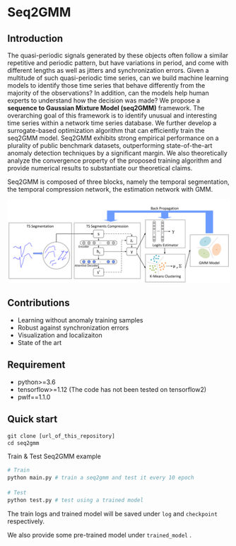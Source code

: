 # Seq2GMM

## Introduction

The quasi-periodic signals generated by these objects often follow a similar repetitive and periodic pattern, but have variations in period, and come with different lengths as well as jitters and synchronization errors. Given a multitude of such quasi-periodic time series, can we build machine learning models to identify those time series that behave differently from the majority of the observations? In addition, can the models help human experts to understand how the decision was made? We propose a **sequence to Gaussian Mixture Model (seq2GMM)** framework. 
The overarching goal of this framework is to identify unusual and interesting time series within a network time series database. We further develop a surrogate-based optimization algorithm that can efficiently train the seq2GMM model. Seq2GMM exhibits strong empirical performance on a plurality of public benchmark datasets, outperforming state-of-the-art anomaly detection techniques by a significant margin. We also theoretically analyze the convergence property of the proposed training algorithm and provide numerical results to substantiate our theoretical claims.

Seq2GMM is composed of three blocks, namely the temporal segmentation, the temporal compression network, the estimation network with GMM.

![Framework of seq2gmm](img/seq2gmm.png)



## Contributions

- Learning without anomaly training samples
- Robust against synchronization errors
- Visualization and localizaiton
- State of the art

## Requirement

- python>=3.6
- tensorflow>=1.12 (The code has not been tested on tensorflow2)
- pwlf==1.1.0

## Quick start

```
git clone [url_of_this_repository]
cd seq2gmm
```

Train & Test Seq2GMM example

```python
# Train
python main.py # train a seq2gmm and test it every 10 epoch

# Test 
python test.py # test using a trained model
```

The train logs and trained model will be saved under `log` and  `checkpoint` respectively.

We also provide some pre-trained model under `trained_model` .



